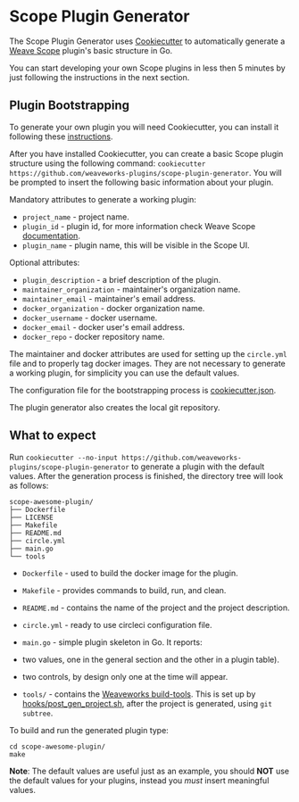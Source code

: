 # Scope Plugin Generator
The Scope Plugin Generator uses [Cookiecutter](https://github.com/audreyr/cookiecutter) to automatically generate a [Weave Scope](https://github.com/weaveworks/scope) plugin's basic structure in Go.

You can start developing your own Scope plugins in less then 5 minutes by just following the instructions in the next section.

## Plugin Bootstrapping
To generate your own plugin you will need Cookiecutter, you can install it following these [instructions](https://cookiecutter.readthedocs.io/en/latest/installation.html).

After you have installed Cookiecutter, you can create a basic Scope plugin structure using the following command: `cookiecutter https://github.com/weaveworks-plugins/scope-plugin-generator`.
You will be prompted to insert the following basic information about your plugin.

Mandatory attributes to generate a working plugin:
- `project_name` - project name.
- `plugin_id` - plugin id, for more information check Weave Scope [documentation](https://www.weave.works/documentation/scope-latest-plugins/#plugin-id).
- `plugin_name` - plugin name, this will be visible in the Scope UI.

Optional attributes:
- `plugin_description` - a brief description of the plugin.
- `maintainer_organization` - maintainer's organization name.
- `maintainer_email` - maintainer's email address.
- `docker_organization` - docker organization name.
- `docker_username` - docker username.
- `docker_email` - docker user's email address.
- `docker_repo` - docker repository name.

The maintainer and docker attributes are used for setting up the `circle.yml` file and to properly tag docker images.
They are not necessary to generate a working plugin, for simplicity you can use the default values.

The configuration file for the bootstrapping process is [cookiecutter.json](cookiecutter.json).

The plugin generator also creates the local git repository.

## What to expect

Run `cookiecutter --no-input https://github.com/weaveworks-plugins/scope-plugin-generator` to generate a plugin with the default values. After the generation process is finished, the directory tree will look as follows:

```
scope-awesome-plugin/
├── Dockerfile
├── LICENSE
├── Makefile
├── README.md
├── circle.yml
├── main.go
└── tools
```

- `Dockerfile` - used to build the docker image for the plugin.
- `Makefile` - provides commands to build, run, and clean.
- `README.md` - contains the name of the project and the project description.
- `circle.yml` - ready to use circleci configuration file.
- `main.go` - simple plugin skeleton in Go. It reports:
 - two values, one in the general section and the other in a plugin table).
 - two controls, by design only one at the time will appear.

- `tools/` - contains the [Weaveworks build-tools](https://github.com/weaveworks/build-tools). This is set up by [hooks/post\_gen\_project.sh](hooks/post_gen_project.sh), after the project is generated, using `git subtree`.

To build and run the generated plugin type:

```
cd scope-awesome-plugin/
make
```

**Note**: The default values are useful just as an example, you should **NOT** use the default values for your plugins, instead you _must_ insert meaningful values.
